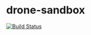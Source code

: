 # drone-sandbox
[![Build Status](https://cloud.drone.io/api/badges/takaaki82/drone-sandbox/status.svg)](https://cloud.drone.io/takaaki82/drone-sandbox)
